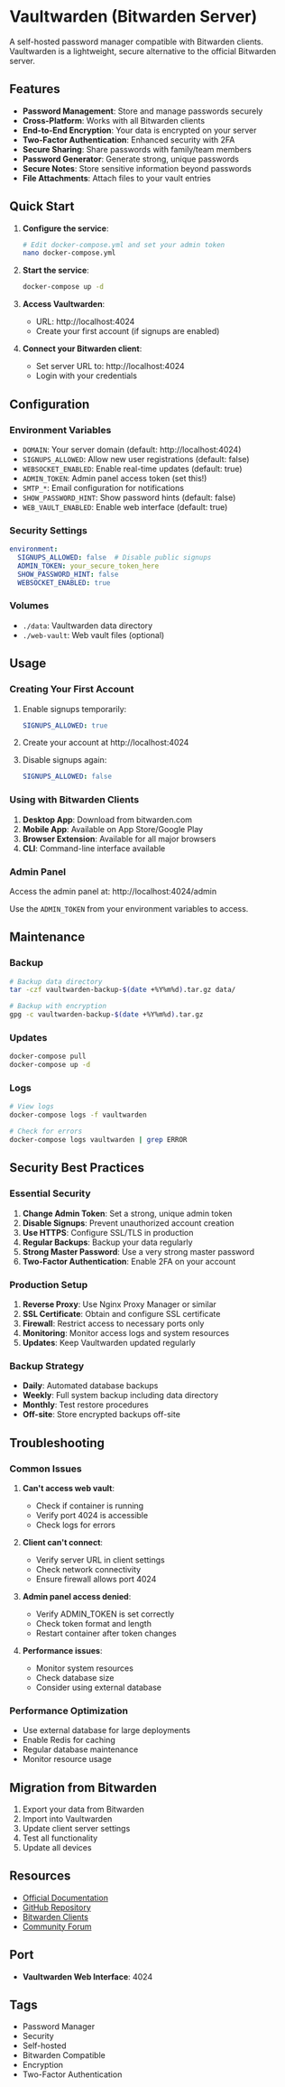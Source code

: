 # Vaultwarden (Bitwarden Server)

A self-hosted password manager compatible with Bitwarden clients. Vaultwarden is a lightweight, secure alternative to the official Bitwarden server.

## Features

- **Password Management**: Store and manage passwords securely
- **Cross-Platform**: Works with all Bitwarden clients
- **End-to-End Encryption**: Your data is encrypted on your server
- **Two-Factor Authentication**: Enhanced security with 2FA
- **Secure Sharing**: Share passwords with family/team members
- **Password Generator**: Generate strong, unique passwords
- **Secure Notes**: Store sensitive information beyond passwords
- **File Attachments**: Attach files to your vault entries

## Quick Start

1. **Configure the service**:
   ```bash
   # Edit docker-compose.yml and set your admin token
   nano docker-compose.yml
   ```

2. **Start the service**:
   ```bash
   docker-compose up -d
   ```

3. **Access Vaultwarden**:
   - URL: http://localhost:4024
   - Create your first account (if signups are enabled)

4. **Connect your Bitwarden client**:
   - Set server URL to: http://localhost:4024
   - Login with your credentials

## Configuration

### Environment Variables

- `DOMAIN`: Your server domain (default: http://localhost:4024)
- `SIGNUPS_ALLOWED`: Allow new user registrations (default: false)
- `WEBSOCKET_ENABLED`: Enable real-time updates (default: true)
- `ADMIN_TOKEN`: Admin panel access token (set this!)
- `SMTP_*`: Email configuration for notifications
- `SHOW_PASSWORD_HINT`: Show password hints (default: false)
- `WEB_VAULT_ENABLED`: Enable web interface (default: true)

### Security Settings

```yaml
environment:
  SIGNUPS_ALLOWED: false  # Disable public signups
  ADMIN_TOKEN: your_secure_token_here
  SHOW_PASSWORD_HINT: false
  WEBSOCKET_ENABLED: true
```

### Volumes

- `./data`: Vaultwarden data directory
- `./web-vault`: Web vault files (optional)

## Usage

### Creating Your First Account

1. Enable signups temporarily:
   ```yaml
   SIGNUPS_ALLOWED: true
   ```

2. Create your account at http://localhost:4024

3. Disable signups again:
   ```yaml
   SIGNUPS_ALLOWED: false
   ```

### Using with Bitwarden Clients

1. **Desktop App**: Download from bitwarden.com
2. **Mobile App**: Available on App Store/Google Play
3. **Browser Extension**: Available for all major browsers
4. **CLI**: Command-line interface available

### Admin Panel

Access the admin panel at: http://localhost:4024/admin

Use the `ADMIN_TOKEN` from your environment variables to access.

## Maintenance

### Backup

```bash
# Backup data directory
tar -czf vaultwarden-backup-$(date +%Y%m%d).tar.gz data/

# Backup with encryption
gpg -c vaultwarden-backup-$(date +%Y%m%d).tar.gz
```

### Updates

```bash
docker-compose pull
docker-compose up -d
```

### Logs

```bash
# View logs
docker-compose logs -f vaultwarden

# Check for errors
docker-compose logs vaultwarden | grep ERROR
```

## Security Best Practices

### Essential Security

1. **Change Admin Token**: Set a strong, unique admin token
2. **Disable Signups**: Prevent unauthorized account creation
3. **Use HTTPS**: Configure SSL/TLS in production
4. **Regular Backups**: Backup your data regularly
5. **Strong Master Password**: Use a very strong master password
6. **Two-Factor Authentication**: Enable 2FA on your account

### Production Setup

1. **Reverse Proxy**: Use Nginx Proxy Manager or similar
2. **SSL Certificate**: Obtain and configure SSL certificate
3. **Firewall**: Restrict access to necessary ports only
4. **Monitoring**: Monitor access logs and system resources
5. **Updates**: Keep Vaultwarden updated regularly

### Backup Strategy

- **Daily**: Automated database backups
- **Weekly**: Full system backup including data directory
- **Monthly**: Test restore procedures
- **Off-site**: Store encrypted backups off-site

## Troubleshooting

### Common Issues

1. **Can't access web vault**:
   - Check if container is running
   - Verify port 4024 is accessible
   - Check logs for errors

2. **Client can't connect**:
   - Verify server URL in client settings
   - Check network connectivity
   - Ensure firewall allows port 4024

3. **Admin panel access denied**:
   - Verify ADMIN_TOKEN is set correctly
   - Check token format and length
   - Restart container after token changes

4. **Performance issues**:
   - Monitor system resources
   - Check database size
   - Consider using external database

### Performance Optimization

- Use external database for large deployments
- Enable Redis for caching
- Regular database maintenance
- Monitor resource usage

## Migration from Bitwarden

1. Export your data from Bitwarden
2. Import into Vaultwarden
3. Update client server settings
4. Test all functionality
5. Update all devices

## Resources

- [Official Documentation](https://github.com/dani-garcia/vaultwarden/wiki)
- [GitHub Repository](https://github.com/dani-garcia/vaultwarden)
- [Bitwarden Clients](https://bitwarden.com/download/)
- [Community Forum](https://community.bitwarden.com/)

## Port

- **Vaultwarden Web Interface**: 4024

## Tags

- Password Manager
- Security
- Self-hosted
- Bitwarden Compatible
- Encryption
- Two-Factor Authentication 